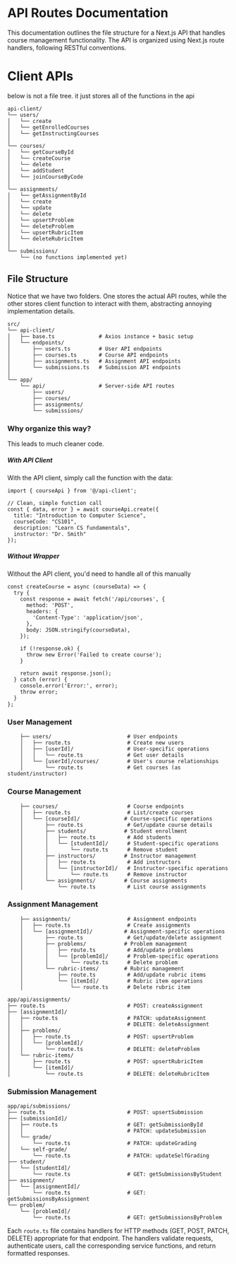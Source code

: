 # API Routes Documentation

This documentation outlines the file structure for a Next.js API that handles course management functionality. The API is organized using Next.js route handlers, following RESTful conventions.

# Client APIs

below is not a file tree. it just stores all of the functions in the api
```
api-client/
└── users/
│   └── create
│   └── getEnrolledCourses  
│   └── getInstructingCourses
│
└── courses/
│   └── getCourseById
│   └── createCourse
│   └── delete
│   └── addStudent
│   └── joinCourseByCode
│ 
└── assignments/
│   └── getAssignmentById
│   └── create
│   └── update
│   └── delete
│   └── upsertProblem
│   └── deleteProblem
│   └── upsertRubricItem
│   └── deleteRubricItem
│
└── submissions/
    └── (no functions implemented yet)
```

## File Structure
Notice that we have two folders. One stores the actual API routes, while the other stores client function to interact with them, abstracting annoying implementation details.
```
src/
└── api-client/
│   ├── base.ts              # Axios instance + basic setup
│   └── endpoints/
│       ├── users.ts         # User API endpoints
│       ├── courses.ts       # Course API endpoints
│       ├── assignments.ts   # Assignment API endpoints
│       └── submissions.ts   # Submission API endpoints
│
└── app/
    └── api/                 # Server-side API routes
        ├── users/
        ├── courses/
        ├── assignments/
        └── submissions/

```

### Why organize this way?
This leads to much cleaner code. 

##### With API Client
With the API client, simply call the function with the data:

```
import { courseApi } from '@/api-client';

// Clean, simple function call
const { data, error } = await courseApi.create({
  title: "Introduction to Computer Science",
  courseCode: "CS101",
  description: "Learn CS fundamentals",
  instructor: "Dr. Smith"
});
```

##### Without Wrapper
Without the API client, you'd need to handle all of this manually

```
const createCourse = async (courseData) => {
  try {
    const response = await fetch('/api/courses', {
      method: 'POST',
      headers: {
        'Content-Type': 'application/json',
      },
      body: JSON.stringify(courseData),
    });
    
    if (!response.ok) {
      throw new Error('Failed to create course');
    }
    
    return await response.json();
  } catch (error) {
    console.error('Error:', error);
    throw error;
  }
};
```



### User Management
```
    ├── users/                        # User endpoints
    │   ├── route.ts                  # Create new users
    │   ├── [userId]/                 # User-specific operations
    │   │   └── route.ts              # Get user details
    │   └── [userId]/courses/         # User's course relationships
    │       └── route.ts              # Get courses (as student/instructor)
```

### Course Management
```
    ├── courses/                      # Course endpoints
    │   ├── route.ts                  # List/create courses
    │   └── [courseId]/              # Course-specific operations
    │       ├── route.ts              # Get/update course details
    │       ├── students/            # Student enrollment
    │       │   ├── route.ts          # Add students
    │       │   └── [studentId]/      # Student-specific operations
    │       │       └── route.ts      # Remove student
    │       ├── instructors/         # Instructor management
    │       │   ├── route.ts          # Add instructors
    │       │   └── [instructorId]/   # Instructor-specific operations
    │       │       └── route.ts      # Remove instructor
    │       └── assignments/         # Course assignments
    │           └── route.ts          # List course assignments
```

### Assignment Management
```
    ├── assignments/                  # Assignment endpoints
    │   ├── route.ts                  # Create assignments
    │   └── [assignmentId]/          # Assignment-specific operations
    │       ├── route.ts              # Get/update/delete assignment
    │       ├── problems/            # Problem management
    │       │   ├── route.ts          # Add/update problems
    │       │   └── [problemId]/      # Problem-specific operations
    │       │       └── route.ts      # Delete problem
    │       └── rubric-items/        # Rubric management
    │           ├── route.ts          # Add/update rubric items
    │           └── [itemId]/         # Rubric item operations
    │               └── route.ts      # Delete rubric item

app/api/assignments/
├── route.ts                          # POST: createAssignment
├── [assignmentId]/
│   ├── route.ts                      # PATCH: updateAssignment
│   │                                 # DELETE: deleteAssignment
│   ├── problems/
│   │   ├── route.ts                  # POST: upsertProblem
│   │   └── [problemId]/
│   │       └── route.ts              # DELETE: deleteProblem
│   └── rubric-items/
│       ├── route.ts                  # POST: upsertRubricItem
│       └── [itemId]/
│           └── route.ts              # DELETE: deleteRubricItem
```

### Submission Management
```
app/api/submissions/
├── route.ts                          # POST: upsertSubmission
├── [submissionId]/
│   ├── route.ts                      # GET: getSubmissionById
│   │                                 # PATCH: updateSubmission
│   └── grade/
│       └── route.ts                  # PATCH: updateGrading
│   └── self-grade/
│       └── route.ts                  # PATCH: updateSelfGrading
├── student/
│   └── [studentId]/
│       └── route.ts                  # GET: getSubmissionsByStudent
├── assignment/
│   └── [assignmentId]/
│       └── route.ts                  # GET: getSubmissionsByAssignment
└── problem/
    └── [problemId]/
        └── route.ts                  # GET: getSubmissionsByProblem
```

Each `route.ts` file contains handlers for HTTP methods (GET, POST, PATCH, DELETE) appropriate for that endpoint. The handlers validate requests, authenticate users, call the corresponding service functions, and return formatted responses.


